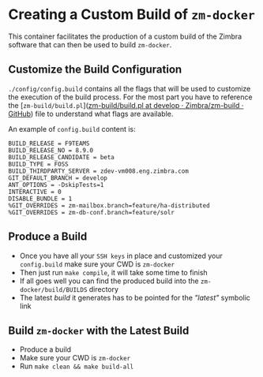 # Creating a Custom Build of `zm-docker`
This container facilitates the production of a custom build of the Zimbra software that can then be used to build `zm-docker`.

## Customize the Build Configuration
`./config/config.build` contains all the flags that will be used to customize the execution of the build process. For the most part you have to reference the [`zm-build/build.pl`]([zm-build/build.pl at develop · Zimbra/zm-build · GitHub](https://github.com/Zimbra/zm-build/blob/develop/build.pl)) file to understand what flags are available.

An example of `config.build` content is:

	BUILD_RELEASE = F9TEAMS
	BUILD_RELEASE_NO = 8.9.0
	BUILD_RELEASE_CANDIDATE = beta
	BUILD_TYPE = FOSS
	BUILD_THIRDPARTY_SERVER = zdev-vm008.eng.zimbra.com
	GIT_DEFAULT_BRANCH = develop
	ANT_OPTIONS = -DskipTests=1
	INTERACTIVE = 0
	DISABLE_BUNDLE = 1
	%GIT_OVERRIDES = zm-mailbox.branch=feature/ha-distributed
	%GIT_OVERRIDES = zm-db-conf.branch=feature/solr

## Produce a Build
- Once you have all your `SSH keys` in place and customized your `config.build` make sure your CWD is `zm-docker`
- Then just run `make compile`, it will take some time to finish
- If all goes well you can find the produced build into the `zm-docker/build/BUILDS` directory
- The latest *build* it generates has to be pointed for the *"latest"* symbolic link

## Build `zm-docker` with the Latest Build
- Produce a build
- Make sure your CWD is `zm-docker`
- Run `make clean && make build-all`